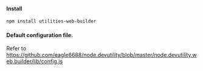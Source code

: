 #### Install
``` bash
npm install utilities-web-builder
```

#### Default configuration file. 
Refer to https://github.com/eagle6688/node.devutility/blob/master/node.devutility.web.builder/lib/config.js